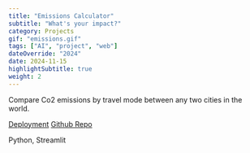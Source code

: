 ```yaml
---
title: "Emissions Calculator"
subtitle: "What's your impact?"
category: Projects
gif: "emissions.gif"
tags: ["AI", "project", "web"]
dateOverride: "2024"
date: 2024-11-15
highlightSubtitle: true
weight: 2
---
```


Compare Co2 emissions by travel mode between any two cities in the world.

[Deployment](https://emissions.replit.app/)
[Github Repo](https://github.com/lehzhu/co2calc/tree/main)

Python, Streamlit